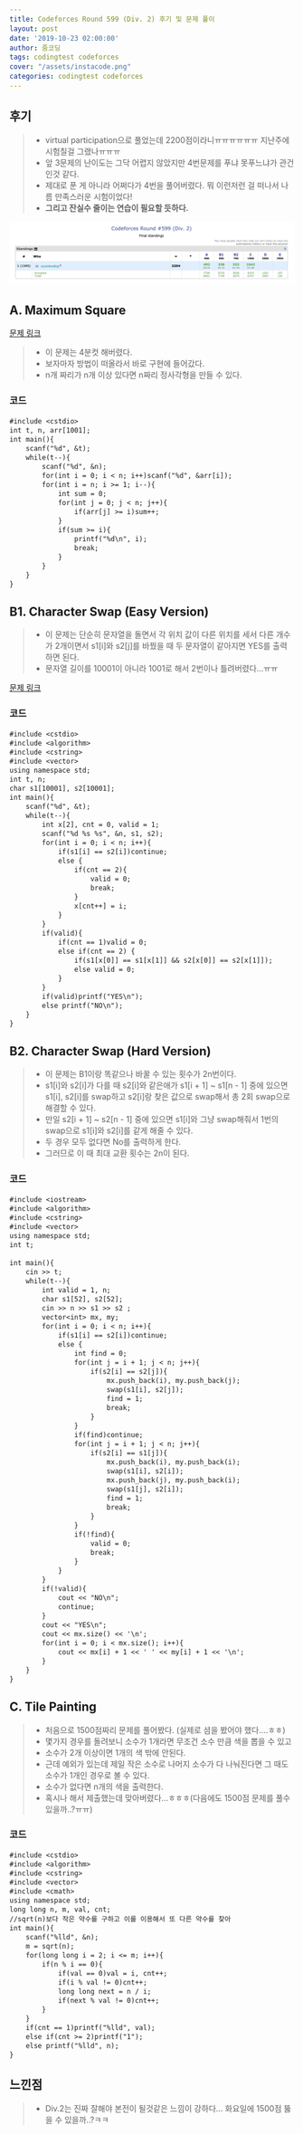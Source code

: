 ```yaml
---
title: Codeforces Round 599 (Div. 2) 후기 및 문제 풀이
layout: post
date: '2019-10-23 02:00:00'
author: 줌코딩
tags: codingtest codeforces
cover: "/assets/instacode.png"
categories: codingtest codeforces
---
```


## 후기

>* virtual participation으로 풀었는데 2200점이라니ㅠㅠㅠㅠㅠㅠ 지난주에 시험칠걸 그랬나ㅠㅠㅠ
>* 앞 3문제의 난이도는 그닥 어렵지 않았지만 4번문제를 푸냐 못푸느냐가 관건인것 같다.
>* 제대로 푼 게 아니라 어쩌다가 4번을 풀어버렸다. 뭐 이런저런 걸 떠나서 나름 만족스러운 시험이었다!
>* **그리고 잔실수 줄이는 연습이 필요할 듯하다.**

![사진](/assets/codeforces-599.png)

## A. Maximum Square

[문제 링크](https://codeforces.com/contest/1243/problem/A)

>* 이 문제는 4분컷 해버렸다.
>* 보자마자 방법이 떠올라서 바로 구현에 들어갔다.
>* n개 짜리가 n개 이상 있다면 n짜리 정사각형을 만들 수 있다.

### 코드

    #include <cstdio>
    int t, n, arr[1001];
    int main(){
        scanf("%d", &t);
        while(t--){
            scanf("%d", &n);
            for(int i = 0; i < n; i++)scanf("%d", &arr[i]);
            for(int i = n; i >= 1; i--){
                int sum = 0;
                for(int j = 0; j < n; j++){
                    if(arr[j] >= i)sum++;
                }
                if(sum >= i){
                    printf("%d\n", i);
                    break;
                }
            }
        }
    }

## B1. Character Swap (Easy Version)

>* 이 문제는 단순히 문자열을 돌면서 각 위치 값이 다른 위치를 세서 다른 개수가 2개이면서 s1[i]와 s2[j]를 바꿨을 때 두 문자열이 같아지면 YES를 출력하면 된다.
>* 문자열 길이를 10001이 아니라 1001로 해서 2번이나 틀려버렸다...ㅠㅠ

[문제 링크](https://codeforces.com/contest/1243/problem/B1)

### 코드

    #include <cstdio>
    #include <algorithm>
    #include <cstring>
    #include <vector>
    using namespace std;
    int t, n;
    char s1[10001], s2[10001];
    int main(){
        scanf("%d", &t);
        while(t--){
            int x[2], cnt = 0, valid = 1;
            scanf("%d %s %s", &n, s1, s2);
            for(int i = 0; i < n; i++){
                if(s1[i] == s2[i])continue;
                else {
                    if(cnt == 2){
                        valid = 0;
                        break;
                    }
                    x[cnt++] = i;
                }
            }
            if(valid){
                if(cnt == 1)valid = 0;
                else if(cnt == 2) {
                    if(s1[x[0]] == s1[x[1]] && s2[x[0]] == s2[x[1]]);
                    else valid = 0;
                }
            }
            if(valid)printf("YES\n");
            else printf("NO\n");
        }
    }

## B2. Character Swap (Hard Version)

>* 이 문제는 B1이랑 똑같으나 바꿀 수 있는 횟수가 2n번이다.
>* s1[i]와 s2[i]가 다를 때 s2[i]와 같은애가 s1[i + 1] ~ s1[n - 1] 중에 있으면 s1[i], s2[i]를 swap하고 s2[i]랑 찾은 값으로 swap해서 총 2회 swap으로 해결할 수 있다.
>* 만일 s2[i + 1] ~ s2[n - 1] 중에 있으면 s1[i]와 그냥 swap해줘서 1번의 swap으로 s1[i]와 s2[i]를 같게 해줄 수 있다.
>* 두 경우 모두 없다면 No를 출력하게 한다.
>* 그러므로 이 때 최대 교환 횟수는 2n이 된다.

### 코드

    #include <iostream>
    #include <algorithm>
    #include <cstring>
    #include <vector>
    using namespace std;
    int t;

    int main(){
        cin >> t;
        while(t--){
            int valid = 1, n;
            char s1[52], s2[52];
            cin >> n >> s1 >> s2 ;
            vector<int> mx, my;
            for(int i = 0; i < n; i++){
                if(s1[i] == s2[i])continue;
                else {
                    int find = 0;
                    for(int j = i + 1; j < n; j++){
                        if(s2[i] == s2[j]){
                            mx.push_back(i), my.push_back(j);
                            swap(s1[i], s2[j]);
                            find = 1;
                            break;
                        }
                    }
                    if(find)continue;
                    for(int j = i + 1; j < n; j++){
                        if(s2[i] == s1[j]){
                            mx.push_back(i), my.push_back(i);
                            swap(s1[i], s2[i]);
                            mx.push_back(j), my.push_back(i);
                            swap(s1[j], s2[i]);
                            find = 1;
                            break;
                        }
                    }
                    if(!find){
                        valid = 0;
                        break;
                    }
                }
            }
            if(!valid){
                cout << "NO\n";
                continue;
            }
            cout << "YES\n";
            cout << mx.size() << '\n';
            for(int i = 0; i < mx.size(); i++){
                cout << mx[i] + 1 << ' ' << my[i] + 1 << '\n';
            }
        }
    }

## C. Tile Painting

>* 처음으로 1500점짜리 문제를 풀어봤다. (실제로 셤을 봤어야 했다....ㅎㅎ)
>* 몇가지 경우를 돌려보니 소수가 1개라면 무조건 소수 만큼 색을 뽑을 수 있고
>* 소수가 2개 이상이면 1개의 색 밖에 안된다.
>* 근데 예외가 있는데 제일 작은 소수로 나머지 소수가 다 나눠진다면 그 때도 소수가 1개인 경우로 볼 수 있다.
>* 소수가 없다면 n개의 색을 출력한다.
>* 혹시나 해서 제출했는데 맞아버렸다...ㅎㅎㅎ(다음에도 1500점 문제를 풀수있을까..?ㅠㅠ)

### 코드

    #include <cstdio>
    #include <algorithm>
    #include <cstring>
    #include <vector>
    #include <cmath>
    using namespace std;
    long long n, m, val, cnt;
    //sqrt(n)보다 작은 약수를 구하고 이를 이용해서 또 다른 약수를 찾아
    int main(){
        scanf("%lld", &n);
        m = sqrt(n);
        for(long long i = 2; i <= m; i++){
            if(n % i == 0){
                if(val == 0)val = i, cnt++;
                if(i % val != 0)cnt++;
                long long next = n / i;
                if(next % val != 0)cnt++;
            }
        }
        if(cnt == 1)printf("%lld", val);
        else if(cnt >= 2)printf("1");
        else printf("%lld", n);
    }

## 느낀점

>* Div.2는 진짜 잘해야 본전이 될것같은 느낌이 강하다... 화요일에 1500점 뚫을 수 있을까..?ㅋㅋ

